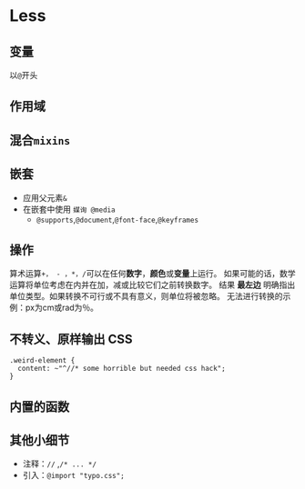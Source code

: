 # Less

## 变量

以`@`开头

## 作用域

## 混合`mixins`

## 嵌套

- 应用父元素`&`
- 在嵌套中使用 `媒询 @media`
  - `@supports`,`@document`,`@font-face`,`@keyframes`

## 操作

算术运算`+， - ，*，/`可以在任何**数字**，**颜色**或**变量**上运行。
如果可能的话，数学运算将单位考虑在内并在加，减或比较它们之前转换数字。
结果 **最左边** 明确指出单位类型。如果转换不可行或不具有意义，则单位将被忽略。
无法进行转换的示例：px为cm或rad为％。

## 不转义、原样输出 CSS

```less
.weird-element {
  content: ~"^//* some horrible but needed css hack";
}
```

## 内置的函数

## 其他小细节

- 注释：`//` ,`/* ... */`
- 引入：`@import "typo.css";`